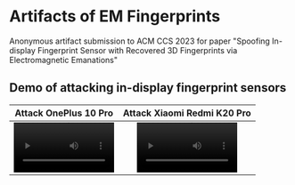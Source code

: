 # Artifacts of EM Fingerprints
Anonymous artifact submission to ACM CCS 2023 for paper "Spoofing In-display Fingerprint Sensor with Recovered 3D Fingerprints via Electromagnetic Emanations"

## Demo of attacking in-display fingerprint sensors

Attack OnePlus 10 Pro | Attack Xiaomi Redmi K20 Pro
:-: | :-:
<video src='https://user-images.githubusercontent.com/78632776/234465515-2fda5fcb-816a-4934-8ffb-fb4fab188f5e.mp4' width=180/> | <video src='https://user-images.githubusercontent.com/78632776/234465515-2fda5fcb-816a-4934-8ffb-fb4fab188f5e.mp4' width=180/>
